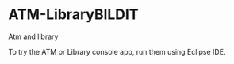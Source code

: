 # ATM-LibraryBILDIT
Atm and library

To try the ATM or Library console app, run them using Eclipse IDE.
